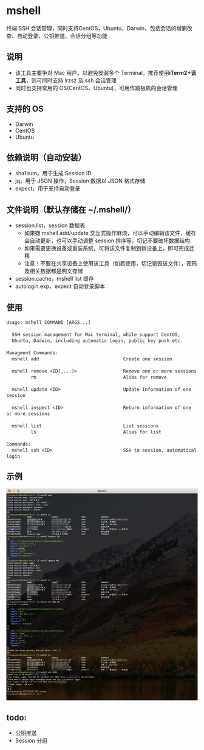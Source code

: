# mshell
终端 SSH 会话管理，同时支持CentOS，Ubuntu，Darwin，包括会话的增删改查、自动登录、公钥推送、会话分组等功能

## 说明
- 该工具主要争对 Mac 用户，以避免安装多个 Terminal，推荐使用**iTerm2+该工具**，则可同时支持 lrzsz 及 ssh 会话管理
- 同时也支持常用的 OS(CentOS、Ubuntu)，可用作跳板机的会话管理

## 支持的 OS
- Darwin
- CentOS
- Ubuntu

## 依赖说明（自动安装）
- sha1sum，用于生成 Session ID
- jq，用于 JSON 操作，Session 数据以 JSON 格式存储
- expect，用于支持自动登录

## 文件说明（默认存储在 ~/.mshell/）
- session.list，session 数据表
  - 如果嫌 mshell add/update 交互式操作麻烦，可以手动编辑该文件，缓存会自动更新，也可以手动调整 session 排序等，切记不要破坏数据结构
  - 如果需要更换设备或重装系统，可将该文件复制到新设备上，即可完成迁移
  - 注意！不要在共享设备上使用该工具（如若使用，切记销毁该文件），密码及相关数据都是明文存储
- session.cache，mshell list 缓存
- autologin.exp，expect 自动登录脚本

## 使用
```shell
Usage: mshell COMMAND [ARGS...]

  SSH session management for Mac terminal, while support CentOS,
  Ubuntu, Darwin, including automatic login, public key push etc.

Managment Commands:
  mshell add                               Create one session

  mshell remove <ID[,...]>                 Remove one or more sessions
         rm                                Alias for remove

  mshell update <ID>                       Update information of one session

  mshell inspect <ID>                      Return information of one or more sessions
 
  mshell list                              List sessions
         ls                                Alias for list

Commands:
  mshell ssh <ID>                          SSH to session, automatical login
```

## 示例
![测试报告](https://github.com/goindow/mshell/blob/master/example/example.png)

## todo:
- 公钥推送
- Session 分组
